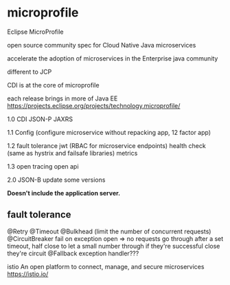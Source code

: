 # microprofile

Eclipse MicroProfile

open source community spec for Cloud Native Java microservices

accelerate the adoption of microservices in the Enterprise java community

different to JCP

CDI is at the core of microprofile

each release brings in more of Java EE
https://projects.eclipse.org/projects/technology.microprofile/

1.0
    CDI
    JSON-P
    JAXRS

1.1
    Config (configure microservice without repacking app, 12 factor app)

1.2
    fault tolerance
    jwt (RBAC for microservice endpoints)
    health check (same as hystrix and failsafe libraries)
    metrics

1.3
    open tracing
    open api

2.0
    JSON-B
    update some versions

**Doesn't include the application server.**

## fault tolerance

@Retry
@Timeout
@Bulkhead (limit the number of concurrent requests)
@CircuitBreaker
    fail on exception
    open => no requests go through
    after a set timeout, half close to let a small number through
    if they're successful close they're circuit
@Fallback
    exception handler???

istio
    An open platform to connect, manage, and secure microservices
    https://istio.io/